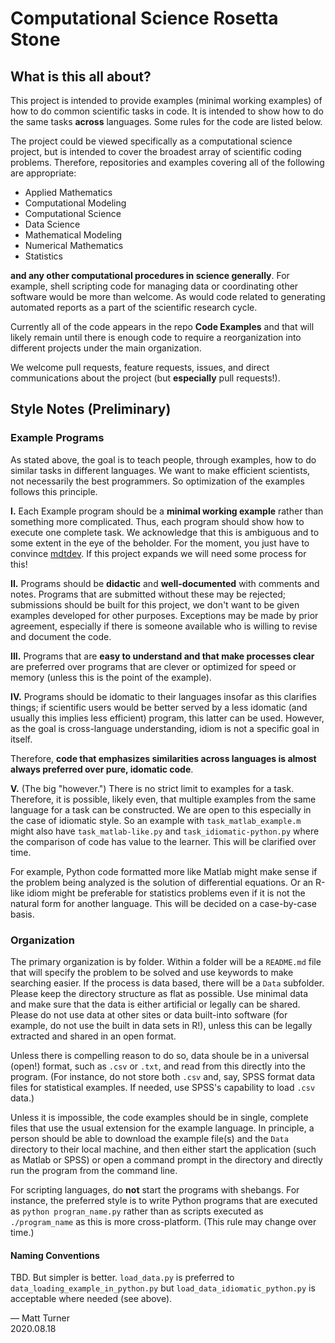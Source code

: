 # Computational Science Rosetta Stone

## What is this all about?
This project is intended to provide examples (minimal working examples) of how to do common scientific tasks in code. It is intended to show how to do the same tasks **across** languages. Some rules for the code are listed below.

The project could be viewed specifically as a computational science project, but is intended to cover the broadest array of scientific coding problems. Therefore, repositories and examples covering all of the following are appropriate:

+ Applied Mathematics
+ Computational Modeling
+ Computational Science
+ Data Science
+ Mathematical Modeling
+ Numerical Mathematics
+ Statistics

**and any other computational procedures in science generally**. For example, shell scripting code for managing data or coordinating other software would be more than welcome. As would code related to generating automated reports as a part of the scientific research cycle.

Currently all of the code appears in the repo **Code Examples** and that will likely remain until there is enough code to require a reorganization into different projects under the main organization.

We welcome pull requests, feature requests, issues, and direct communications about the project (but **especially** pull requests!).

## Style Notes (Preliminary)
### Example Programs
As stated above, the goal is to teach people, through examples, how to do similar tasks in different languages. We want to make efficient scientists, not necessarily the best programmers. So optimization of the examples follows this principle.

**I.** Each Example program should be a **minimal working example** rather than something more complicated. Thus, each program should show how to execute one complete task. We acknowledge that this is ambiguous and to some extent in the eye of the beholder. For the moment, you just have to convince [mdtdev](https://github.com/mdtdev). If this project expands we will need some process for this!

**II.** Programs should be **didactic** and **well-documented** with comments and notes. Programs that are submitted without these may be rejected; submissions should be built for this project, we don't want to be given examples developed for other purposes. Exceptions may be made by prior agreement, especially if there is someone available who is willing to revise and document the code.

**III.** Programs that are **easy to understand and that make processes clear** are preferred over programs that are clever or optimized for speed or memory (unless this is the point of the example).

**IV.** Programs should be idomatic to their languages insofar as this clarifies things; if scientific users would be better served by a less idomatic (and usually this implies less efficient) program, this latter can be used. However, as the goal is cross-language understanding, idiom is not a specific goal in itself.

Therefore, **code that emphasizes similarities across languages is almost always preferred over pure, idomatic code**.

**V.** (The big "however.") There is no strict limit to examples for a task. Therefore, it is possible, likely even, that multiple examples from the same language for a task can be constructed. We are open to this especially in the case of idiomatic style. So an example with `task_matlab_example.m` might also have `task_matlab-like.py` and `task_idiomatic-python.py` where the comparison of code has value to the learner. This will be clarified over time.

For example, Python code formatted more like Matlab might make sense if the problem being analyzed is the solution of differential equations. Or an R-like idiom might be preferable for statistics problems even if it is not the natural form for another language. This will be decided on a case-by-case basis.

### Organization
The primary organization is by folder. Within a folder will be a `README.md` file that will specify the problem to be solved and use keywords to make searching easier. If the process is data based, there will be a `Data` subfolder. Please keep the directory structure as flat as possible. Use minimal data and make sure that the data is either artificial or legally can be shared. Please do not use data at other sites or data built-into software (for example, do not use the built in data sets in R!), unless this can be legally extracted and shared in an open format.

Unless there is compelling reason to do so, data shoule be in a universal (open!) format, such as `.csv` or `.txt`, and read from this directly into the program. (For instance, do not store both `.csv` and, say, SPSS format data files for statistical examples. If needed, use SPSS's capability to load `.csv` data.)

Unless it is impossible, the code examples should be in single, complete files that use the usual extension for the example language. In principle, a person should be able to download the example file(s) and the `Data` directory to their local machine, and then either start the application (such as Matlab or SPSS) or open a command prompt in the directory and directly run the program from the command line. 

For scripting languages, do **not** start the programs with shebangs. For instance, the preferred style is to write Python programs that are executed as `python progran_name.py` rather than as scripts executed as `./program_name` as this is more cross-platform. (This rule may change over time.)

#### Naming Conventions
TBD. But simpler is better. `load_data.py` is preferred to `data_loading_example_in_python.py` but `load_data_idiomatic_python.py` is acceptable where needed (see above).

— Matt Turner <br>
2020.08.18
